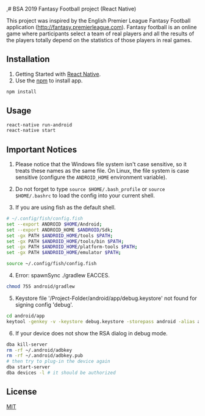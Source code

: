 ,# BSA 2019 Fantasy Football project (React Native)

This project was inspired by the English Premier League Fantasy Football application (http://fantasy.premierleague.com). Fantasy football is an online game where participants select a team of real players and all the results of the players totally depend on the statistics of those players in real games.

## Installation

1. Getting Started with [React Native](https://facebook.github.io/react-native/docs/getting-started).
2. Use the [npm](https://www.npmjs.com/get-npm) to install app.

```bash
npm install
```

## Usage

```bash
react-native run-android
react-native start
```

## Important Notices

1. Please notice that the Windows file system isn't case sensitive, so it treats these names as the same file. On Linux, the file system is case sensitive (configure the ```ANDROID_HOME``` environment variable).

2. Do not forget to type ```source $HOME/.bash_profile``` or ```source $HOME/.bashrc``` to load the config into your current shell.

3. If you are using fish as the default shell.

```bash
# ~/.config/fish/config.fish
set --export ANDROID $HOME/Android;
set --export ANDROID_HOME $ANDROID/Sdk;
set -gx PATH $ANDROID_HOME/tools $PATH;
set -gx PATH $ANDROID_HOME/tools/bin $PATH;
set -gx PATH $ANDROID_HOME/platform-tools $PATH;
set -gx PATH $ANDROID_HOME/emulator $PATH;
```

```bash
source ~/.config/fish/config.fish
```

4. Error: spawnSync ./gradlew EACCES.

```bash
chmod 755 android/gradlew
```

5. Keystore file '/Project-Folder/android/app/debug.keystore' not found for signing config 'debug'.

```bash
cd android/app
keytool -genkey -v -keystore debug.keystore -storepass android -alias androiddebugkey -keypass android -keyalg RSA -keysize 2048 -validity 10000
```

6. If your device does not show the RSA dialog in debug mode.

```bash
dba kill-server
rm -rf ~/.android/adbkey
rm -rf ~/.android/adbkey.pub
# then try to plug-in the device again
dba start-server
dba devices -l # it should be authorized
```

## License
[MIT](https://choosealicense.com/licenses/mit/)
